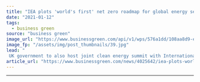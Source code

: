 ```yaml
---
title: "IEA plots 'world's first' net zero roadmap for global energy sector"
date: "2021-01-12"
tags: 
  - business green
source: "business green"
image_url: "https://www.businessgreen.com/api/v1/wps/576a1dd/108aa8d9-ec52-47f0-91cf-86870f1ddace/7/iw-climate-change-solar-power-006-185x114.jpg"
image_fp: "/assets/img/post_thumbnails/39.jpg"
lead: "
 UK government to also host joint clean energy summit with International Energy Agency in March in order to drive green momentum ahead of COP26 ..."
article_url: "https://www.businessgreen.com/news/4025642/iea-plots-world-net-zero-roadmap-global-energy-sector"
---
```


---
